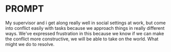 # PROMPT 
My supervisor and i get along really well in social settings at work, but come into conflict easily with tasks because we approach things in really different ways. We've expressed frustration in this because we know if we can make the conflict more constructive, we will be able to take on the world. What might we do to resolve. 
